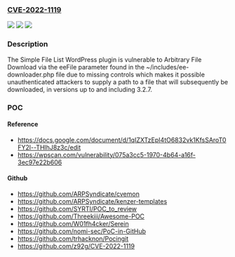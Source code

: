 ### [CVE-2022-1119](https://cve.mitre.org/cgi-bin/cvename.cgi?name=CVE-2022-1119)
![](https://img.shields.io/static/v1?label=Product&message=Simple%20File%20List&color=blue)
![](https://img.shields.io/static/v1?label=Version&message=3.2.7%3C%3D%203.2.7%20&color=brighgreen)
![](https://img.shields.io/static/v1?label=Vulnerability&message=CWE-22%20Improper%20Limitation%20of%20a%20Pathname%20to%20a%20Restricted%20Directory%20('Path%20Traversal')&color=brighgreen)

### Description

The Simple File List WordPress plugin is vulnerable to Arbitrary File Download via the eeFile parameter found in the ~/includes/ee-downloader.php file due to missing controls which makes it possible unauthenticated attackers to supply a path to a file that will subsequently be downloaded, in versions up to and including 3.2.7.

### POC

#### Reference
- https://docs.google.com/document/d/1qIZXTzEpI4tO6832vk1KfsSAroT0FY2l--THlhJ8z3c/edit
- https://wpscan.com/vulnerability/075a3cc5-1970-4b64-a16f-3ec97e22b606

#### Github
- https://github.com/ARPSyndicate/cvemon
- https://github.com/ARPSyndicate/kenzer-templates
- https://github.com/SYRTI/POC_to_review
- https://github.com/Threekiii/Awesome-POC
- https://github.com/W01fh4cker/Serein
- https://github.com/nomi-sec/PoC-in-GitHub
- https://github.com/trhacknon/Pocingit
- https://github.com/z92g/CVE-2022-1119

